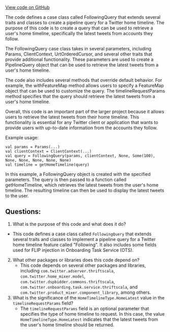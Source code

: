 [View code on GitHub](https://github.com/misbahsy/the-algorithm/home-mixer/server/src/main/scala/com/twitter/home_mixer/product/following/model/FollowingQuery.scala)

The code defines a case class called FollowingQuery that extends several traits and classes to create a pipeline query for a Twitter home timeline. The purpose of this code is to create a query that can be used to retrieve a user's home timeline, specifically the latest tweets from accounts they follow. 

The FollowingQuery case class takes in several parameters, including Params, ClientContext, UrtOrderedCursor, and several other traits that provide additional functionality. These parameters are used to create a PipelineQuery object that can be used to retrieve the latest tweets from a user's home timeline. 

The code also includes several methods that override default behavior. For example, the withFeatureMap method allows users to specify a FeatureMap object that can be used to customize the query. The timelineRequestParams method specifies that the query should retrieve the latest tweets from a user's home timeline. 

Overall, this code is an important part of the larger project because it allows users to retrieve the latest tweets from their home timeline. This functionality is essential for any Twitter client or application that wants to provide users with up-to-date information from the accounts they follow. 

Example usage:

```
val params = Params(...)
val clientContext = ClientContext(...)
val query = FollowingQuery(params, clientContext, None, Some(100), None, None, None, None, None)
val timeline = getHomeTimeline(query)
```

In this example, a FollowingQuery object is created with the specified parameters. The query is then passed to a function called getHomeTimeline, which retrieves the latest tweets from the user's home timeline. The resulting timeline can then be used to display the latest tweets to the user.
## Questions: 
 1. What is the purpose of this code and what does it do?
   - This code defines a case class called `FollowingQuery` that extends several traits and classes to implement a pipeline query for a Twitter home timeline feature called "Following". It also includes some fields used for FLIP injection in Onboarding Task Service (OTS).
2. What other packages or libraries does this code depend on?
   - This code depends on several other packages and libraries, including `com.twitter.adserver.thriftscala`, `com.twitter.home_mixer.model`, `com.twitter.dspbidder.commons.thriftscala`, `com.twitter.onboarding.task.service.thriftscala`, and `com.twitter.product_mixer.component_library`, among others.
3. What is the significance of the `HomeTimelineType.HomeLatest` value in the `timelineRequestParams` field?
   - The `timelineRequestParams` field is an optional parameter that specifies the type of home timeline to request. In this case, the value `HomeTimelineType.HomeLatest` indicates that the latest tweets from the user's home timeline should be returned.